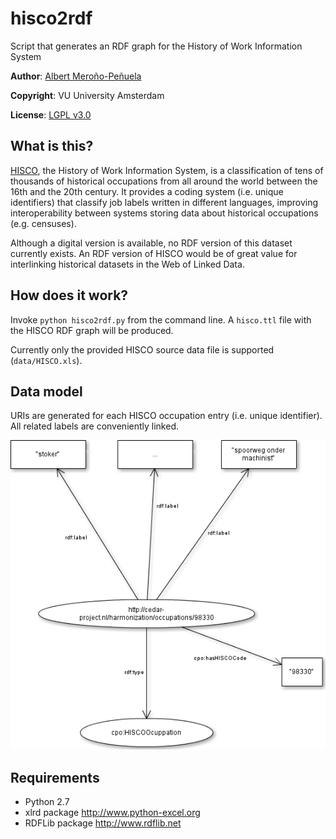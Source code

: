 hisco2rdf
=========

Script that generates an RDF graph for the History of Work Information System

**Author**: [Albert Meroño-Peñuela](http://github.com/albertmeronyo)

**Copyright**: VU University Amsterdam

**License**: [LGPL v3.0](http://www.gnu.org/licenses/lgpl.html)

## What is this?

[HISCO](http://historyofwork.iisg.nl/), the History of Work Information System, is a classification of tens of thousands of historical occupations from all around the world between the 16th and the 20th century. It provides a coding system (i.e. unique identifiers) that classify job labels written in different languages, improving interoperability between systems storing data about historical occupations (e.g. censuses).

Although a digital version is available, no RDF version of this dataset currently exists. An RDF version of HISCO would be of great value for interlinking historical datasets in the Web of Linked Data.

## How does it work?

Invoke `python hisco2rdf.py` from the command line. A `hisco.ttl` file with the HISCO RDF graph will be produced.

Currently only the provided HISCO source data file is supported (`data/HISCO.xls`).

## Data model

URIs are generated for each HISCO occupation entry (i.e. unique identifier). All related labels are conveniently linked.

<p align='center'><img src='http://github.com/CEDAR-project/hisco2rdf/raw/master/img/hisco-datamodel.png'/></p>

## Requirements

* Python 2.7
* xlrd package <http://www.python-excel.org>
* RDFLib package <http://www.rdflib.net>